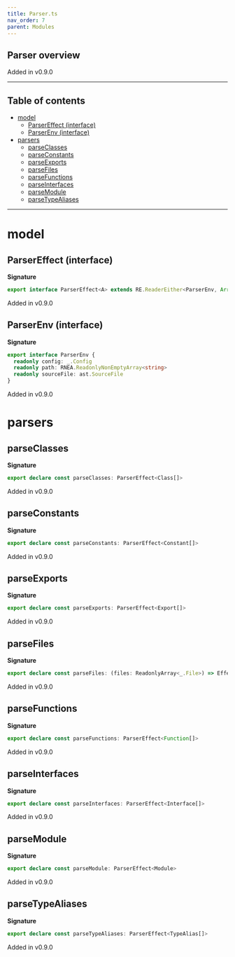 ```yaml
---
title: Parser.ts
nav_order: 7
parent: Modules
---
```


## Parser overview

Added in v0.9.0

---

<h2 class="text-delta">Table of contents</h2>

- [model](#model)
  - [ParserEffect (interface)](#parsereffect-interface)
  - [ParserEnv (interface)](#parserenv-interface)
- [parsers](#parsers)
  - [parseClasses](#parseclasses)
  - [parseConstants](#parseconstants)
  - [parseExports](#parseexports)
  - [parseFiles](#parsefiles)
  - [parseFunctions](#parsefunctions)
  - [parseInterfaces](#parseinterfaces)
  - [parseModule](#parsemodule)
  - [parseTypeAliases](#parsetypealiases)

---

# model

## ParserEffect (interface)

**Signature**

```ts
export interface ParserEffect<A> extends RE.ReaderEither<ParserEnv, Array<string>, A> {}
```

Added in v0.9.0

## ParserEnv (interface)

**Signature**

```ts
export interface ParserEnv {
  readonly config: _.Config
  readonly path: RNEA.ReadonlyNonEmptyArray<string>
  readonly sourceFile: ast.SourceFile
}
```

Added in v0.9.0

# parsers

## parseClasses

**Signature**

```ts
export declare const parseClasses: ParserEffect<Class[]>
```

Added in v0.9.0

## parseConstants

**Signature**

```ts
export declare const parseConstants: ParserEffect<Constant[]>
```

Added in v0.9.0

## parseExports

**Signature**

```ts
export declare const parseExports: ParserEffect<Export[]>
```

Added in v0.9.0

## parseFiles

**Signature**

```ts
export declare const parseFiles: (files: ReadonlyArray<_.File>) => Effect.Effect<Config, string[][], readonly Module[]>
```

Added in v0.9.0

## parseFunctions

**Signature**

```ts
export declare const parseFunctions: ParserEffect<Function[]>
```

Added in v0.9.0

## parseInterfaces

**Signature**

```ts
export declare const parseInterfaces: ParserEffect<Interface[]>
```

Added in v0.9.0

## parseModule

**Signature**

```ts
export declare const parseModule: ParserEffect<Module>
```

Added in v0.9.0

## parseTypeAliases

**Signature**

```ts
export declare const parseTypeAliases: ParserEffect<TypeAlias[]>
```

Added in v0.9.0
